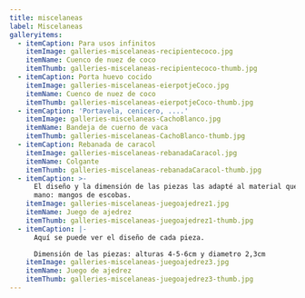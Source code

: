 ```yaml
---
title: miscelaneas
label: Miscelaneas
galleryitems:
  - itemCaption: Para usos infinitos
    itemImage: galleries-miscelaneas-recipientecoco.jpg
    itemName: Cuenco de nuez de coco
    itemThumb: galleries-miscelaneas-recipientecoco-thumb.jpg
  - itemCaption: Porta huevo cocido
    itemImage: galleries-miscelaneas-eierpotjeCoco.jpg
    itemName: Cuenco de nuez de coco
    itemThumb: galleries-miscelaneas-eierpotjeCoco-thumb.jpg
  - itemCaption: 'Portavela, cenicero, ....'
    itemImage: galleries-miscelaneas-CachoBlanco.jpg
    itemName: Bandeja de cuerno de vaca
    itemThumb: galleries-miscelaneas-CachoBlanco-thumb.jpg
  - itemCaption: Rebanada de caracol
    itemImage: galleries-miscelaneas-rebanadaCaracol.jpg
    itemName: Colgante
    itemThumb: galleries-miscelaneas-rebanadaCaracol-thumb.jpg
  - itemCaption: >-
      El diseño y la dimensión de las piezas las adapté al material que tuve a
      mano: mangos de escobas.
    itemImage: galleries-miscelaneas-juegoajedrez1.jpg
    itemName: Juego de ajedrez
    itemThumb: galleries-miscelaneas-juegoajedrez1-thumb.jpg
  - itemCaption: |-
      Aquí se puede ver el diseño de cada pieza.

      Dimensión de las piezas: alturas 4-5-6cm y diametro 2,3cm
    itemImage: galleries-miscelaneas-juegoajedrez3.jpg
    itemName: Juego de ajedrez
    itemThumb: galleries-miscelaneas-juegoajedrez3-thumb.jpg
---
```


